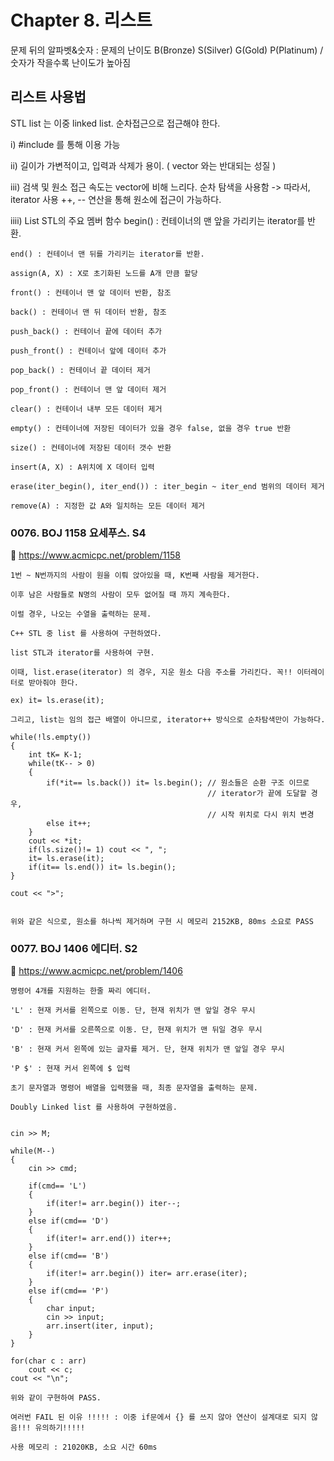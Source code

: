 # Chapter 8. 리스트
문제 뒤의 알파벳&숫자 : 문제의 난이도 B(Bronze) S(Silver) G(Gold) P(Platinum) / 숫자가 작을수록 난이도가 높아짐

## 리스트 사용법

STL list 는 이중 linked list. 순차접근으로 접근해야 한다.

i) #include <list>를 통해 이용 가능

ii) 길이가 가변적이고, 입력과 삭제가 용이. ( vector 와는 반대되는 성질 )

iii) 검색 및 원소 접근 속도는 vector에 비해 느리다. 순차 탐색을 사용함
	-> 따라서, iterator 사용 ++, -- 연산을 통해 원소에 접근이 가능하다.

iiii) List STL의 주요 멤버 함수
	begin() : 컨테이너의 맨 앞을 가리키는 iterator를 반환.

	end() : 컨테이너 맨 뒤를 가리키는 iterator를 반환.

	assign(A, X) : X로 초기화된 노드를 A개 만큼 할당

	front() : 컨테이너 맨 앞 데이터 반환, 참조

	back() : 컨테이너 맨 뒤 데이터 반환, 참조

	push_back() : 컨테이너 끝에 데이터 추가

	push_front() : 컨테이너 앞에 데이터 추가

	pop_back() : 컨테이너 끝 데이터 제거

	pop_front() : 컨테이너 맨 앞 데이터 제거

	clear() : 컨테이너 내부 모든 데이터 제거

	empty() : 컨테이너에 저장된 데이터가 있을 경우 false, 없을 경우 true 반환

	size() : 컨테이너에 저장된 데이터 갯수 반환

	insert(A, X) : A위치에 X 데이터 입력

	erase(iter_begin(), iter_end()) : iter_begin ~ iter_end 범위의 데이터 제거
	
	remove(A) : 지정한 값 A와 일치하는 모든 데이터 제거

### 0076. BOJ 1158 요세푸스. S4  
:page_with_curl: https://www.acmicpc.net/problem/1158

```
1번 ~ N번까지의 사람이 원을 이뤄 앉아있을 때, K번째 사람을 제거한다.

이후 남은 사람들로 N명의 사람이 모두 없어질 때 까지 계속한다.

이럴 경우, 나오는 수열을 출력하는 문제.

C++ STL 중 list 를 사용하여 구현하였다. 

list STL과 iterator를 사용하여 구현.

이때, list.erase(iterator) 의 경우, 지운 원소 다음 주소를 가리킨다. 꼭!! 이터레이터로 받아줘야 한다. 

ex) it= ls.erase(it);

그리고, list는 임의 접근 배열이 아니므로, iterator++ 방식으로 순차탐색만이 가능하다.

while(!ls.empty())
{
	int tK= K-1;
	while(tK-- > 0)
	{
		if(*it== ls.back()) it= ls.begin();	// 원소들은 순환 구조 이므로
											// iterator가 끝에 도달할 경우, 
											// 시작 위치로 다시 위치 변경
		else it++;
	}
	cout << *it;
	if(ls.size()!= 1) cout << ", ";
	it= ls.erase(it);
	if(it== ls.end()) it= ls.begin();
}

cout << ">";


위와 같은 식으로, 원소를 하나씩 제거하며 구현 시 메모리 2152KB, 80ms 소요로 PASS
```

### 0077. BOJ 1406 에디터. S2 
:page_with_curl: https://www.acmicpc.net/problem/1406

```
명령어 4개를 지원하는 한줄 짜리 에디터.

'L' : 현재 커서를 왼쪽으로 이동. 단, 현재 위치가 맨 앞일 경우 무시

'D' : 현재 커서를 오른쪽으로 이동. 단, 현재 위치가 맨 뒤일 경우 무시

'B' : 현재 커서 왼쪽에 있는 글자를 제거. 단, 현재 위치가 맨 앞일 경우 무시

'P $' : 현재 커서 왼쪽에 $ 입력

초기 문자열과 명령어 배열을 입력했을 때, 최종 문자열을 출력하는 문제.

Doubly Linked list 를 사용하여 구현하였음.


cin >> M;

while(M--)
{
	cin >> cmd;

	if(cmd== 'L')
	{
		if(iter!= arr.begin()) iter--;
	}
	else if(cmd== 'D')
	{
		if(iter!= arr.end()) iter++;
	}
	else if(cmd== 'B')
	{
		if(iter!= arr.begin()) iter= arr.erase(iter);
	}
	else if(cmd== 'P')
	{
		char input;
		cin >> input;
		arr.insert(iter, input);
	}
}

for(char c : arr)
	cout << c;
cout << "\n";

위와 같이 구현하여 PASS.

여러번 FAIL 된 이유 !!!!! : 이중 if문에서 {} 를 쓰지 않아 연산이 설계대로 되지 않음!!! 유의하기!!!!!

사용 메모리 : 21020KB, 소요 시간 60ms

```
